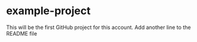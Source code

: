 # example-project
This will be the first GitHub project for this account.
Add another line to the README file
